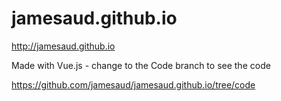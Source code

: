 # jamesaud.github.io
http://jamesaud.github.io

Made with Vue.js - change to the Code branch to see the code 

https://github.com/jamesaud/jamesaud.github.io/tree/code
